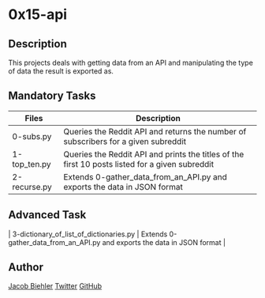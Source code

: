 # 0x15-api

## Description

This projects deals with getting data from an API and manipulating the type of data the result is exported as.

## Mandatory Tasks

| Files | Description |
| ----- | ----------- |
| 0-subs.py | Queries the Reddit API and returns the number of subscribers for a given subreddit |
| 1-top_ten.py | Queries the Reddit API and prints the titles of the first 10 posts listed for a given subreddit |
| 2-recurse.py | Extends 0-gather_data_from_an_API.py and exports the data in JSON format |

## Advanced Task

| 3-dictionary_of_list_of_dictionaries.py | Extends 0-gather_data_from_an_API.py and exports the data in JSON format |

## Author

[Jacob Biehler](https://www.linkedin.com/in/jacob-biehler-475573139/)
[Twitter](https://twitter.com/Biehlerj)
[GitHub](https://github.com/biehlerj)
